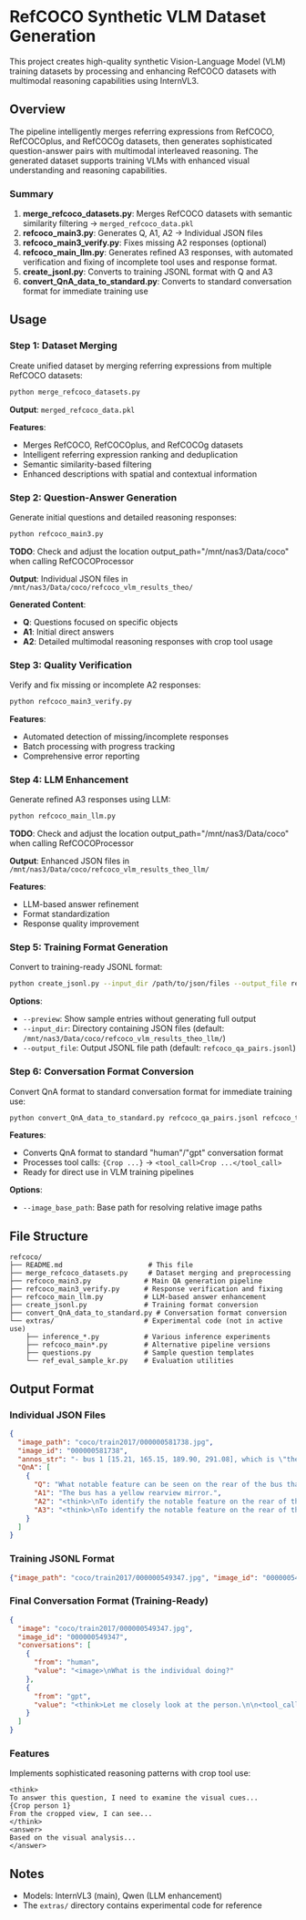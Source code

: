 # RefCOCO Synthetic VLM Dataset Generation

This project creates high-quality synthetic Vision-Language Model (VLM) training datasets by processing and enhancing RefCOCO datasets with multimodal reasoning capabilities using InternVL3.

## Overview

The pipeline intelligently merges referring expressions from RefCOCO, RefCOCOplus, and RefCOCOg datasets, then generates sophisticated question-answer pairs with multimodal interleaved reasoning. The generated dataset supports training VLMs with enhanced visual understanding and reasoning capabilities.

### Summary

1. **merge_refcoco_datasets.py**: Merges RefCOCO datasets with semantic similarity filtering → `merged_refcoco_data.pkl`
2. **refcoco_main3.py**: Generates Q, A1, A2 → Individual JSON files
3. **refcoco_main3_verify.py**: Fixes missing A2 responses (optional)
4. **refcoco_main_llm.py**: Generates refined A3 responses, with automated verification and fixing of incomplete tool uses and response format.
5. **create_jsonl.py**: Converts to training JSONL format with Q and A3
6. **convert_QnA_data_to_standard.py**: Converts to standard conversation format for immediate training use

## Usage

### Step 1: Dataset Merging

Create unified dataset by merging referring expressions from multiple RefCOCO datasets:

```bash
python merge_refcoco_datasets.py
```

**Output**: `merged_refcoco_data.pkl`

**Features**:
- Merges RefCOCO, RefCOCOplus, and RefCOCOg datasets
- Intelligent referring expression ranking and deduplication
- Semantic similarity-based filtering
- Enhanced descriptions with spatial and contextual information

### Step 2: Question-Answer Generation

Generate initial questions and detailed reasoning responses:

```bash
python refcoco_main3.py
```

**TODO**: Check and adjust the location output_path="/mnt/nas3/Data/coco" when calling RefCOCOProcessor

**Output**: Individual JSON files in `/mnt/nas3/Data/coco/refcoco_vlm_results_theo/`

**Generated Content**:
- **Q**: Questions focused on specific objects
- **A1**: Initial direct answers
- **A2**: Detailed multimodal reasoning responses with crop tool usage

### Step 3: Quality Verification

Verify and fix missing or incomplete A2 responses:

```bash
python refcoco_main3_verify.py
```

**Features**:
- Automated detection of missing/incomplete responses
- Batch processing with progress tracking
- Comprehensive error reporting

### Step 4: LLM Enhancement

Generate refined A3 responses using LLM:

```bash
python refcoco_main_llm.py
```

**TODO**: Check and adjust the location output_path="/mnt/nas3/Data/coco" when calling RefCOCOProcessor

**Output**: Enhanced JSON files in `/mnt/nas3/Data/coco/refcoco_vlm_results_theo_llm/`

**Features**:
- LLM-based answer refinement
- Format standardization
- Response quality improvement

### Step 5: Training Format Generation

Convert to training-ready JSONL format:

```bash
python create_jsonl.py --input_dir /path/to/json/files --output_file refcoco_qa_pairs.jsonl
```

**Options**:
- `--preview`: Show sample entries without generating full output
- `--input_dir`: Directory containing JSON files (default: `/mnt/nas3/Data/coco/refcoco_vlm_results_theo_llm/`)
- `--output_file`: Output JSONL file path (default: `refcoco_qa_pairs.jsonl`)

### Step 6: Conversation Format Conversion

Convert QnA format to standard conversation format for immediate training use:

```bash
python convert_QnA_data_to_standard.py refcoco_qa_pairs.jsonl refcoco_train_ready.json
```

**Features**:
- Converts QnA format to standard "human"/"gpt" conversation format
- Processes tool calls: `{Crop ...}` → `<tool_call>Crop ...</tool_call>`
- Ready for direct use in VLM training pipelines

**Options**:
- `--image_base_path`: Base path for resolving relative image paths

## File Structure

```
refcoco/
├── README.md                     # This file
├── merge_refcoco_datasets.py     # Dataset merging and preprocessing
├── refcoco_main3.py             # Main QA generation pipeline
├── refcoco_main3_verify.py      # Response verification and fixing
├── refcoco_main_llm.py          # LLM-based answer enhancement
├── create_jsonl.py              # Training format conversion
├── convert_QnA_data_to_standard.py # Conversation format conversion
└── extras/                      # Experimental code (not in active use)
    ├── inference_*.py           # Various inference experiments
    ├── refcoco_main*.py         # Alternative pipeline versions
    ├── questions.py             # Sample question templates
    └── ref_eval_sample_kr.py    # Evaluation utilities
```

## Output Format

### Individual JSON Files
```json
{
  "image_path": "coco/train2017/000000581738.jpg",
  "image_id": "000000581738",
  "annos_str": "- bus 1 [15.21, 165.15, 189.90, 291.08], which is \"the red bus whose front end is blocked from view\", \"the orange bus with a yellow rear view mirror\", \"red bus you dont see the front of\", \"red bus with windshield hidden\", \"the red bus thats blocked in\"",
  "QnA": [
    {
      "Q": "What notable feature can be seen on the rear of the bus that is partially visible in the image?",
      "A1": "The bus has a yellow rearview mirror.",
      "A2": "<think>\nTo identify the notable feature on the rear of the partially visible bus, I need to examine that part of the image closely. Let me crop the region to get a better look.\n\n{Crop bus 1}\n\nUpon closer inspection of the cropped area, I can confirm that there is a yellow rearview mirror visible on the rear side of the bus.\n</think>\n\n<answer>\nThe notable feature on the rear of the partially visible bus is a yellow rearview mirror.\n</answer>",
      "A3": "<think>\nTo identify the notable feature on the rear of the partially visible bus, I need to examine that part of the image closely. Let me crop the region to get a better look.\n\n{Crop bus 1 [15.21, 165.15, 189.90, 291.08]}\n\nUpon closer inspection of the cropped area, I can confirm that there is a yellow rearview mirror visible on the rear side of the bus.\n</think>\n\n<answer>\nThe notable feature on the rear of the partially visible bus is a yellow rearview mirror.\n</answer>"
    }
  ]
}
```

### Training JSONL Format
```json
{"image_path": "coco/train2017/000000549347.jpg", "image_id": "000000549347", "QnA": [{"Q": "What is the individual doing?", "A3": "<think>Let me closely look at the person.\n\n{Crop person 2 [181, 16, 220, 191]}\n\nUpon closer inspection, the person is engaging with the camera.</think>\n\n<answer>The person is engaging with the camera.\n</answer>"}]}
```

### Final Conversation Format (Training-Ready)
```json
{
  "image": "coco/train2017/000000549347.jpg",
  "image_id": "000000549347", 
  "conversations": [
    {
      "from": "human",
      "value": "<image>\nWhat is the individual doing?"
    },
    {
      "from": "gpt",
      "value": "<think>Let me closely look at the person.\n\n<tool_call>Crop person 2 [181, 16, 220, 191]</tool_call>\n\nUpon closer inspection, the person is engaging with the camera.</think>\n\n<answer>The person is engaging with the camera.</answer>"
    }
  ]
}
```

### Features
Implements sophisticated reasoning patterns with crop tool use:
```
<think>
To answer this question, I need to examine the visual cues...
{Crop person 1}
From the cropped view, I can see...
</think>
<answer>
Based on the visual analysis...
</answer>
```

## Notes

- Models: InternVL3 (main), Qwen (LLM enhancement)
- The `extras/` directory contains experimental code for reference